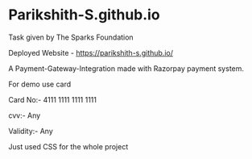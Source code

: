# Parikshith-S.github.io

Task given by The Sparks Foundation

Deployed Website - https://parikshith-s.github.io/

A Payment-Gateway-Integration made with Razorpay payment system.

For demo use card

Card No:- 4111 1111 1111 1111

cvv:- Any

Validity:- Any

Just used CSS for the whole project

